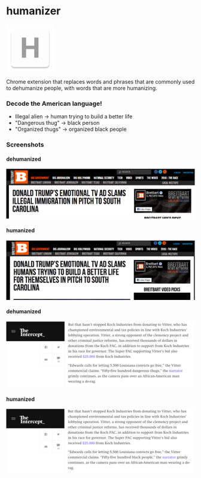 humanizer
=============

![](logo.png)

Chrome extension that replaces words and phrases that are commonly used to dehumanize people, with words that are more humanizing.

### Decode the American language!
- Illegal alien -> human trying to build a better life
- "Dangerous thug" -> black person
- "Organized thugs" -> organized black people 

### Screenshots
#### dehumanized
![](dehumanizedImmigration.png)
#### humanized
![](humanizedImmigration.png)
#### dehumanized
![](dehumanizedDangerousThugs.png)
#### humanized
![](humanizedDangerousThugs.png)


